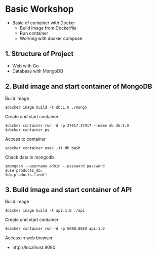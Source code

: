 # Basic Workshop
* Basic of container with Docker
  * Build image from Dockerfile
  * Run container
  * Working with docker compose

## 1. Structure of Project
* Web with Go
* Database with MongoDB

## 2. Build image and start container of MongoDB
Build image
```
$docker image build -t db:1.0 ./mongo
```

Create and start container
```
$docker container run -d -p 27017:27017 --name db db:1.0
$docker container ps
```

Access to container
```
$docker container exec -it db bash
```

Check data in mongodb
```
$mongosh --username admin --password password
$use products_db;
$db.products.find()
```


## 3. Build image and start container of API

Build image
```
$docker image build -t api:1.0 ./api
```

Create and start container
```
$docker container run -d -p 8080:8080 api:1.0
```

Access in web browser
* http://localhost:8080
